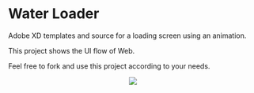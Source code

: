 # Water Loader
Adobe XD templates and source for a loading screen using an animation.

This project shows the UI flow of Web.

Feel free to fork and use this project according to your needs.

<p align ="center">
<img src = "GIF.gif">
</p>